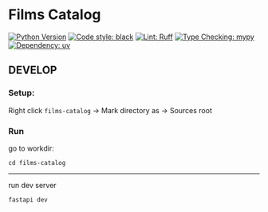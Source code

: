 # Films Catalog
[![Python Version](https://img.shields.io/badge/python-3.13%2B-blue?logo=python&style=for-the-badge)](https://www.python.org/)
[![Code style: black](https://img.shields.io/badge/code%20style-black-000000.svg?logo=python&style=for-the-badge)](https://github.com/psf/black)
[![Lint: Ruff](https://img.shields.io/badge/lint-ruff-%23efc000?logo=ruff&logoColor=white&style=for-the-badge)](https://github.com/astral-sh/ruff)
[![Type Checking: mypy](https://img.shields.io/badge/type%20checking-mypy-blueviolet?logo=python&style=for-the-badge)](https://github.com/python/mypy)
[![Dependency: uv](https://img.shields.io/badge/dependencies-uv-4B8BBE?logo=python&style=for-the-badge)](https://github.com/astral-sh/uv)

## DEVELOP

### Setup:

Right click `films-catalog` -> Mark directory as -> Sources root


### Run

go to workdir:
```shell
cd films-catalog
```
___
run dev server
```shell
fastapi dev
```
